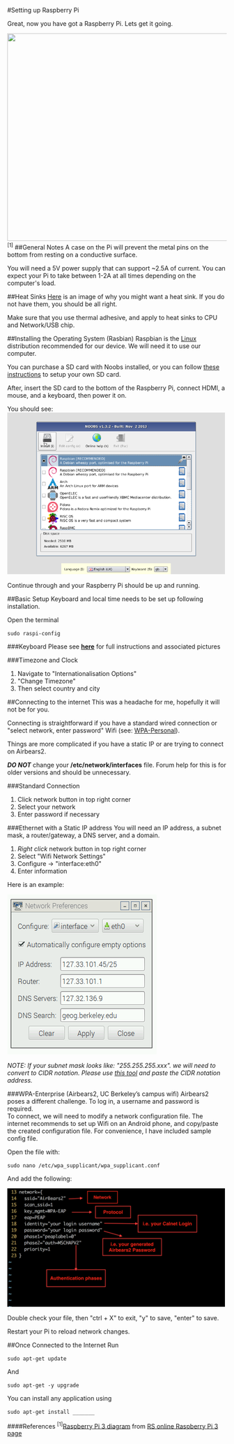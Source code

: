 #Setting up Raspberry Pi

Great, now you have got a Raspberry Pi. Lets get it going. 

<img src="https://cdn2.peterdavehello.org/wp-content/uploads/2016/02/Raspberry-Pi-3-Model-B-Diagram-from-RS.png" height="475" width="660"><sup>[1]</sup>
##General Notes
A case on the Pi will prevent the metal pins on the bottom from resting on a conductive surface.

You will need a 5V power supply that can support ~2.5A of current. You can expect your Pi to take between 1-2A at all times depending on the computer's load. 

##Heat Sinks
[Here](https://www.flickr.com/photos/ultrapurple/16484032956) is an image of why you might want a heat sink. If you do not have them, you should be all right.

Make sure that you use thermal adhesive, and apply to heat sinks to CPU and Network/USB chip. 

##Installing the Operating System (Rasbian)
Raspbian is the [Linux](https://www.linux.com/what-is-linux) distribution recommended for our device. We will need it to use our computer.

You can purchase a SD card with Noobs installed, or you can follow [these instructions](https://www.raspberrypi.org/documentation/installation/noobs.md) to setup your own SD card. 

After, insert the SD card to the bottom of the Raspberry Pi, connect HDMI, a mouse, and a keyboard, then power it on. 

You should see:   
<img src=./sample_noobs.png width=500; height=370>


Continue through and your Raspberry Pi should be up and running.

##Basic Setup
Keyboard and local time needs to be set up following installation.

Open the terminal 

    sudo raspi-config

###Keyboard
Please see [**here**](https://thepihut.com/blogs/raspberry-pi-tutorials/25556740-changing-the-raspberry-pi-keyboard-layout) for full instructions and associated pictures

###Timezone and Clock
1. Navigate to "Internationalisation Options"
2. "Change Timezone"
3. Then select country and city


##Connecting to the internet
This was a headache for me, hopefully it will not be for you. 

Connecting is straightforward if you have a standard wired connection or "select network, enter password" Wifi (see: [WPA-Personal](https://en.wikipedia.org/wiki/Wi-Fi_Protected_Access#WPA_terminology)).

Things are more complicated if you have a static IP or are trying to connect on Airbears2. 

**_DO NOT_** change your **/etc/network/interfaces** file. Forum help for this is for older versions and should be unnecessary.

###Standard Connection
1. Click network button in top right corner
2. Select your network  
3. Enter password if necessary

###Ethernet with a Static IP address
You will need an IP address, a subnet mask, a router/gateway, a DNS server, and a domain.

1. _Right click_ network button in top right corner
2. Select "Wifi Network Settings"  
3. Configure -> "interface:eth0"
4. Enter information

Here is an example:  

<img src=./sample_ethernet_settings.png width="343" height="366">

_NOTE: If your subnet mask looks like: "255.255.255.xxx". we will need to convert to CIDR notation. Please use [this tool](http://www.subnet-calculator.com/cidr.php) and paste the CIDR notation address._

###WPA-Enterprise (Airbears2, UC Berkeley’s campus wifi)
Airbears2 poses a different challenge. To log in, a username and password is required.  
To connect, we will need to modify a network configuration file. The internet recommends to set up Wifi on an Android phone, and copy/paste the created configuration file. For convenience, I have included sample config file. 

Open the file with:

    sudo nano /etc/wpa_supplicant/wpa_supplicant.conf

And add the following:  

<img src=./annotated_wpa_supplicant.png width="500" height="271">

Double check your file, then "ctrl + X" to exit, "y" to save, "enter" to save.  

Restart your Pi to reload network changes.

##Once Connected to the Internet
Run 

    sudo apt-get update
And

    sudo apt-get -y upgrade

You can install any application  using 

    sudo apt-get install _______

####References
<sup>[1]</sup>[Raspberry Pi 3 diagram](http://docs-europe.electrocomponents.com/webdocs/14ba/0900766b814ba685.pdf) from [RS online Raspberry Pi 3 page](http://uk.rs-online.com/web/p/processor-microcontroller-development-kits/8968660/)

